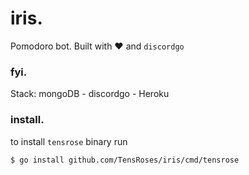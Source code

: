 # iris.

Pomodoro bot. Built with  :heart: and `discordgo`

### fyi.

Stack: mongoDB - discordgo - Heroku


### install.

to install `tensrose` binary run

```sh 
$ go install github.com/TensRoses/iris/cmd/tensrose
```

